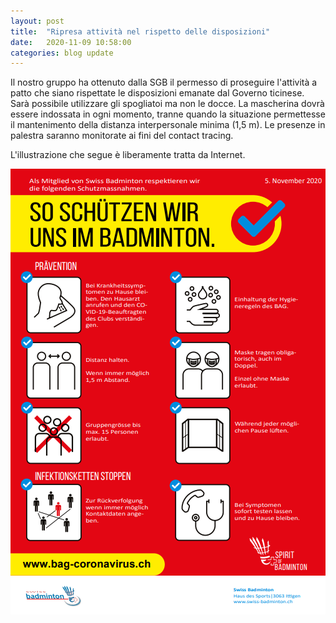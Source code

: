 ```yaml
---
layout: post
title:  "Ripresa attività nel rispetto delle disposizioni"
date:   2020-11-09 10:58:00
categories: blog update
---
```

Il nostro gruppo ha ottenuto dalla SGB il permesso di proseguire l'attività a patto che siano rispettate le disposizioni emanate dal Governo ticinese. Sarà possibile utilizzare gli spogliatoi ma non le docce. La mascherina dovrà essere indossata in ogni momento, tranne quando la situazione permettesse il mantenimento della distanza interpersonale minima (1,5 m). Le presenze in palestra saranno monitorate ai fini del contact tracing.

L'illustrazione che segue è liberamente tratta da Internet.

![Misure di protezione](/assets/Plakat_Schutzmassnahmen_a3_d_Badminton_04-November.png)